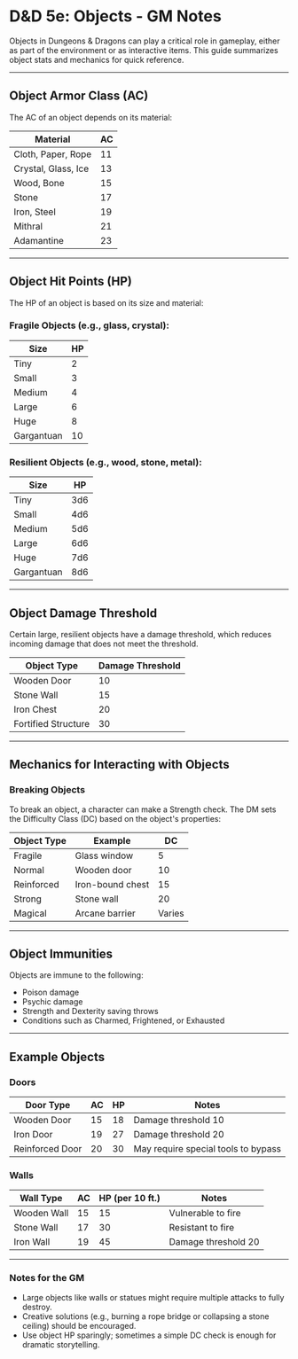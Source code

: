 # D&D 5e: Objects - GM Notes

Objects in Dungeons & Dragons can play a critical role in gameplay, either as part of the environment or as interactive items. This guide summarizes object stats and mechanics for quick reference.

---

## Object Armor Class (AC)
The AC of an object depends on its material:

| Material         | AC  |
|-------------------|-----|
| Cloth, Paper, Rope | 11  |
| Crystal, Glass, Ice | 13  |
| Wood, Bone         | 15  |
| Stone             | 17  |
| Iron, Steel       | 19  |
| Mithral           | 21  |
| Adamantine        | 23  |

---

## Object Hit Points (HP)
The HP of an object is based on its size and material:

### **Fragile Objects (e.g., glass, crystal):**
| Size         | HP  |
|--------------|-----|
| Tiny         | 2   |
| Small        | 3   |
| Medium       | 4   |
| Large        | 6   |
| Huge         | 8   |
| Gargantuan   | 10  |

### **Resilient Objects (e.g., wood, stone, metal):**
| Size         | HP  |
|--------------|-----|
| Tiny         | 3d6 |
| Small        | 4d6 |
| Medium       | 5d6 |
| Large        | 6d6 |
| Huge         | 7d6 |
| Gargantuan   | 8d6 |

---

## Object Damage Threshold
Certain large, resilient objects have a damage threshold, which reduces incoming damage that does not meet the threshold.

| Object Type       | Damage Threshold |
|-------------------|------------------|
| Wooden Door       | 10               |
| Stone Wall        | 15               |
| Iron Chest        | 20               |
| Fortified Structure | 30             |

---

## Mechanics for Interacting with Objects

### **Breaking Objects**
To break an object, a character can make a Strength check. The DM sets the Difficulty Class (DC) based on the object's properties:

| Object Type         | Example                | DC  |
|---------------------|------------------------|-----|
| Fragile             | Glass window           | 5   |
| Normal              | Wooden door            | 10  |
| Reinforced          | Iron-bound chest       | 15  |
| Strong              | Stone wall             | 20  |
| Magical             | Arcane barrier         | Varies |

---

## Object Immunities
Objects are immune to the following:
- Poison damage
- Psychic damage
- Strength and Dexterity saving throws
- Conditions such as Charmed, Frightened, or Exhausted

---

## Example Objects

### **Doors**
| Door Type       | AC  | HP   | Notes                  |
|------------------|-----|------|------------------------|
| Wooden Door      | 15  | 18   | Damage threshold 10    |
| Iron Door        | 19  | 27   | Damage threshold 20    |
| Reinforced Door  | 20  | 30   | May require special tools to bypass |

### **Walls**
| Wall Type        | AC  | HP (per 10 ft.) | Notes               |
|-------------------|-----|----------------|---------------------|
| Wooden Wall       | 15  | 15             | Vulnerable to fire  |
| Stone Wall        | 17  | 30             | Resistant to fire   |
| Iron Wall         | 19  | 45             | Damage threshold 20 |

---

### Notes for the GM
- Large objects like walls or statues might require multiple attacks to fully destroy.
- Creative solutions (e.g., burning a rope bridge or collapsing a stone ceiling) should be encouraged.
- Use object HP sparingly; sometimes a simple DC check is enough for dramatic storytelling.
